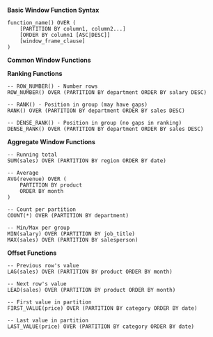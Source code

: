 **Basic Window Function Syntax**

    function_name() OVER (
        [PARTITION BY column1, column2...]
        [ORDER BY column1 [ASC|DESC]]
        [window_frame_clause]
    )

**Common Window Functions**

**Ranking Functions**
    
    -- ROW_NUMBER() - Number rows
    ROW_NUMBER() OVER (PARTITION BY department ORDER BY salary DESC)
    
    -- RANK() - Position in group (may have gaps)
    RANK() OVER (PARTITION BY department ORDER BY sales DESC)
    
    -- DENSE_RANK() - Position in group (no gaps in ranking)
    DENSE_RANK() OVER (PARTITION BY department ORDER BY sales DESC)

**Aggregate Window Functions**

    -- Running total
    SUM(sales) OVER (PARTITION BY region ORDER BY date)
    
    -- Average 
    AVG(revenue) OVER (
        PARTITION BY product 
        ORDER BY month 
    )
    
    -- Count per partition
    COUNT(*) OVER (PARTITION BY department)
    
    -- Min/Max per group
    MIN(salary) OVER (PARTITION BY job_title)
    MAX(sales) OVER (PARTITION BY salesperson)

**Offset Functions**

    -- Previous row's value
    LAG(sales) OVER (PARTITION BY product ORDER BY month)
    
    -- Next row's value  
    LEAD(sales) OVER (PARTITION BY product ORDER BY month)
    
    -- First value in partition
    FIRST_VALUE(price) OVER (PARTITION BY category ORDER BY date)
    
    -- Last value in partition
    LAST_VALUE(price) OVER (PARTITION BY category ORDER BY date)
